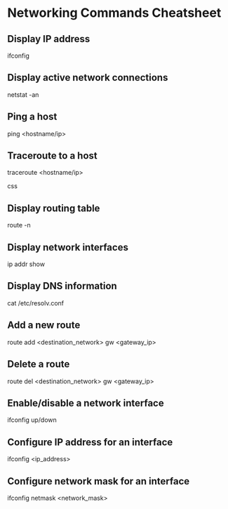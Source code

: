 # Networking Commands Cheatsheet

## Display IP address

ifconfig




## Display active network connections

netstat -an




## Ping a host

ping <hostname/ip>




## Traceroute to a host

traceroute <hostname/ip>

css


## Display routing table

route -n




## Display network interfaces

ip addr show




## Display DNS information

cat /etc/resolv.conf




## Add a new route

route add <destination_network> gw <gateway_ip>




## Delete a route

route del <destination_network> gw <gateway_ip>




## Enable/disable a network interface

ifconfig <interface> up/down




## Configure IP address for an interface

ifconfig <interface> <ip_address>




## Configure network mask for an interface

ifconfig <interface> netmask <network_mask>